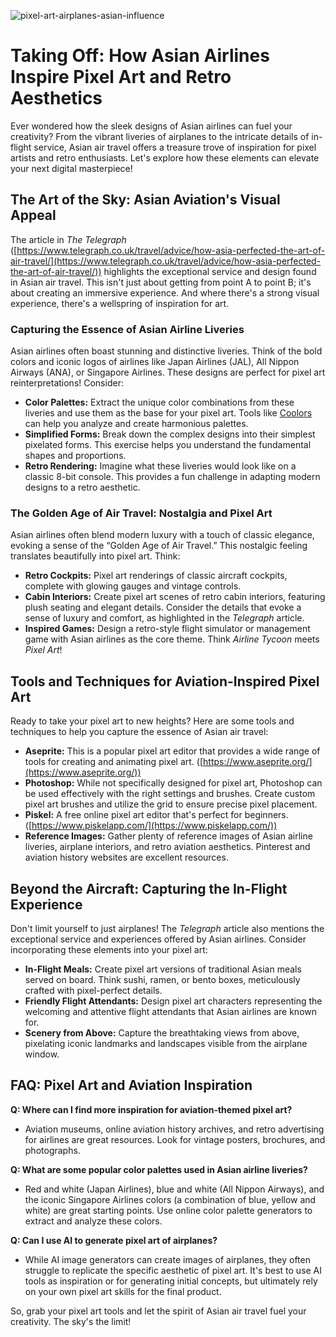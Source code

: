 ![pixel-art-airplanes-asian-influence](https://images.pexels.com/photos/31401592/pexels-photo-31401592.jpeg?auto=compress&cs=tinysrgb&fit=crop&h=627&w=1200)

# Taking Off: How Asian Airlines Inspire Pixel Art and Retro Aesthetics

Ever wondered how the sleek designs of Asian airlines can fuel your creativity? From the vibrant liveries of airplanes to the intricate details of in-flight service, Asian air travel offers a treasure trove of inspiration for pixel artists and retro enthusiasts. Let's explore how these elements can elevate your next digital masterpiece!

## The Art of the Sky: Asian Aviation's Visual Appeal

The article in *The Telegraph* ([https://www.telegraph.co.uk/travel/advice/how-asia-perfected-the-art-of-air-travel/](https://www.telegraph.co.uk/travel/advice/how-asia-perfected-the-art-of-air-travel/)) highlights the exceptional service and design found in Asian air travel. This isn't just about getting from point A to point B; it's about creating an immersive experience. And where there's a strong visual experience, there's a wellspring of inspiration for art.

### Capturing the Essence of Asian Airline Liveries

Asian airlines often boast stunning and distinctive liveries. Think of the bold colors and iconic logos of airlines like Japan Airlines (JAL), All Nippon Airways (ANA), or Singapore Airlines. These designs are perfect for pixel art reinterpretations! Consider:

*   **Color Palettes:** Extract the unique color combinations from these liveries and use them as the base for your pixel art. Tools like [Coolors](https://coolors.co/) can help you analyze and create harmonious palettes.
*   **Simplified Forms:** Break down the complex designs into their simplest pixelated forms. This exercise helps you understand the fundamental shapes and proportions.
*   **Retro Rendering:** Imagine what these liveries would look like on a classic 8-bit console. This provides a fun challenge in adapting modern designs to a retro aesthetic.

### The Golden Age of Air Travel: Nostalgia and Pixel Art

Asian airlines often blend modern luxury with a touch of classic elegance, evoking a sense of the “Golden Age of Air Travel.” This nostalgic feeling translates beautifully into pixel art. Think:

*   **Retro Cockpits:** Pixel art renderings of classic aircraft cockpits, complete with glowing gauges and vintage controls.
*   **Cabin Interiors:** Create pixel art scenes of retro cabin interiors, featuring plush seating and elegant details. Consider the details that evoke a sense of luxury and comfort, as highlighted in the *Telegraph* article.
*   **Inspired Games:** Design a retro-style flight simulator or management game with Asian airlines as the core theme. Think *Airline Tycoon* meets *Pixel Art*!

## Tools and Techniques for Aviation-Inspired Pixel Art

Ready to take your pixel art to new heights? Here are some tools and techniques to help you capture the essence of Asian air travel:

*   **Aseprite:** This is a popular pixel art editor that provides a wide range of tools for creating and animating pixel art. ([https://www.aseprite.org/](https://www.aseprite.org/))
*   **Photoshop:** While not specifically designed for pixel art, Photoshop can be used effectively with the right settings and brushes. Create custom pixel art brushes and utilize the grid to ensure precise pixel placement.
*   **Piskel:** A free online pixel art editor that's perfect for beginners. ([https://www.piskelapp.com/](https://www.piskelapp.com/))
*   **Reference Images:** Gather plenty of reference images of Asian airline liveries, airplane interiors, and retro aviation aesthetics. Pinterest and aviation history websites are excellent resources.

## Beyond the Aircraft: Capturing the In-Flight Experience

Don't limit yourself to just airplanes! The *Telegraph* article also mentions the exceptional service and experiences offered by Asian airlines. Consider incorporating these elements into your pixel art:

*   **In-Flight Meals:** Create pixel art versions of traditional Asian meals served on board. Think sushi, ramen, or bento boxes, meticulously crafted with pixel-perfect details.
*   **Friendly Flight Attendants:** Design pixel art characters representing the welcoming and attentive flight attendants that Asian airlines are known for.
*   **Scenery from Above:** Capture the breathtaking views from above, pixelating iconic landmarks and landscapes visible from the airplane window.

## FAQ: Pixel Art and Aviation Inspiration

**Q: Where can I find more inspiration for aviation-themed pixel art?**

*   Aviation museums, online aviation history archives, and retro advertising for airlines are great resources. Look for vintage posters, brochures, and photographs.

**Q: What are some popular color palettes used in Asian airline liveries?**

*   Red and white (Japan Airlines), blue and white (All Nippon Airways), and the iconic Singapore Airlines colors (a combination of blue, yellow and white) are great starting points. Use online color palette generators to extract and analyze these colors.

**Q: Can I use AI to generate pixel art of airplanes?**

*   While AI image generators can create images of airplanes, they often struggle to replicate the specific aesthetic of pixel art. It's best to use AI tools as inspiration or for generating initial concepts, but ultimately rely on your own pixel art skills for the final product.

So, grab your pixel art tools and let the spirit of Asian air travel fuel your creativity. The sky's the limit!
